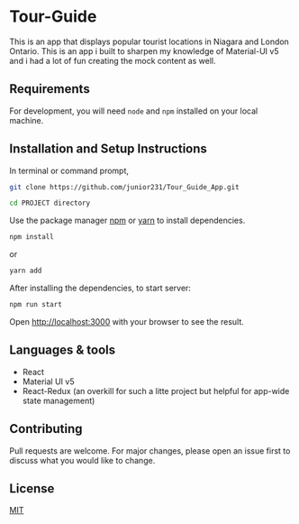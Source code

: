 # Tour-Guide

This is an app that displays popular tourist locations in Niagara and London Ontario. This is an app i built to sharpen my knowledge of Material-UI v5 and i had a lot of fun creating the mock content as well. 

## Requirements
For development, you will need `node` and `npm` installed on your local machine.

## Installation and Setup Instructions
In terminal or command prompt,

```bash
git clone https://github.com/junior231/Tour_Guide_App.git 
```
```bash
cd PROJECT directory
```
Use the package manager [npm](https://www.npmjs.com/) or [yarn](https://yarnpkg.com/) to install dependencies.

```bash
npm install 
```
or 

```bash
yarn add 
```
After installing the dependencies, to start server:

```bash
npm run start
```
Open [http://localhost:3000](http://localhost:3000) with your browser to see the result.

## Languages & tools
- React 
- Material UI v5
- React-Redux (an overkill for such a litte project but helpful for app-wide state management)


## Contributing
Pull requests are welcome. For major changes, please open an issue first to discuss what you would like to change.

## License
[MIT](https://choosealicense.com/licenses/mit/)

